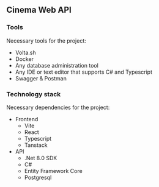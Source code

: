 ## Cinema Web API

### Tools

Necessary tools for the project:

- Volta.sh
- Docker
- Any database administration tool
- Any IDE or text editor that supports C# and Typescript
- Swagger & Postman

### Technology stack

Necessary dependencies for the project:

- Frontend
    - Vite
    - React
    - Typescript
    - Tanstack
- API
    - .Net 8.0 SDK
    - C#
    - Entity Framework Core
    - Postgresql